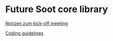 # Future Soot core library

[Notizen zum kick-off meeting](https://git.cs.upb.de/soot/FutureSoot/wikis/kickoff-meeting)

[Coding guidelines](https://git.cs.upb.de/soot/FutureSoot/wikis/coding-guidelines)